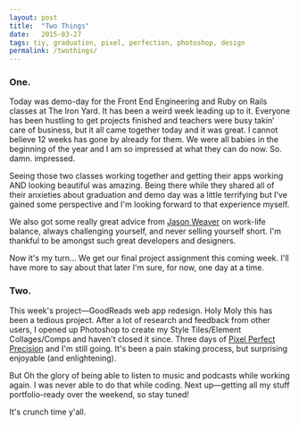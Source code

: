 ```yaml
---
layout: post
title:  "Two Things"  
date:   2015-03-27
tags: tiy, graduation, pixel, perfection, photoshop, design
permalink: /twothings/
---
```

### One. 

Today was demo-day for the Front End Engineering and Ruby on Rails classes at The Iron Yard. It has been a weird week leading up to it. Everyone has been hustling to get projects finished and teachers were busy takin’ care of business, but it all came together today and it was great. I cannot believe 12 weeks has gone by already for them. We were all babies in the beginning of the year and I am so impressed at what they can do now. So. damn. impressed. 

Seeing those two classes working together and getting their apps working AND looking beautiful was amazing. Being there while they shared all of their anxieties about graduation and demo day was a little terrifying but I've gained some perspective and I'm looking forward to that experience myself. 

We also got some really great advice from [Jason Weaver](http://jasonweaver.name/blog/talking-to-industry-students) on work-life balance, always challenging yourself, and never selling yourself short. I'm thankful to be amongst such great developers and designers.

Now it's my turn... We get our final project assignment this coming week. I'll have more to say about that later I'm sure, for now, one day at a time.


### Two.

This week's project—GoodReads web app redesign. Holy Moly this has been a tedious project. After a lot of research and feedback from other users, I opened up Photoshop to create my Style Tiles/Element Collages/Comps and haven't closed it since. Three days of [Pixel Perfect Precision](http://cdn.ustwo.com/PPP/PP3.pdf) and I'm still going. It's been a pain staking process, but surprising enjoyable (and enlightening). 


But Oh the glory of being able to listen to music and podcasts while working again. I was never able to do that while coding. Next up—getting all my stuff portfolio-ready over the weekend, so stay tuned! 

It's crunch time y'all. 

